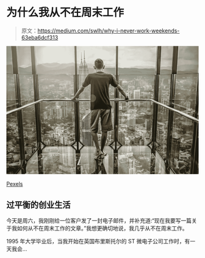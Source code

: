 # 为什么我从不在周末工作

> 原文：<https://medium.com/swlh/why-i-never-work-weekends-63eba6dcf313>

![](img/9631fa93e932bc9e073d85ad3de3dbca.png)

[Pexels](https://www.pexels.com/photo/man-in-black-t-shirt-looking-out-of-glass-windows-during-sunset-835517/)

## 过平衡的创业生活

今天是周六，我刚刚给一位客户发了一封电子邮件，并补充道:“现在我要写一篇关于我如何从不在周末工作的文章。”我想更确切地说，我几乎从不在周末工作。

1995 年大学毕业后，当我开始在英国布里斯托尔的 ST 微电子公司工作时，有一天我会…